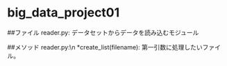 # big_data_project01

##ファイル
reader.py: データセットからデータを読み込むモジュール

##メソッド
reader.py:\n
*create_list(filename): 第一引数に処理したいファイル。
